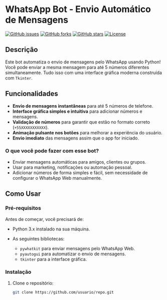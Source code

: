 # WhatsApp Bot - Envio Automático de Mensagens

[![GitHub issues](https://img.shields.io/github/issues/usuario/repo)](https://github.com/usuario/repo/issues)
[![GitHub forks](https://img.shields.io/github/forks/usuario/repo)](https://github.com/usuario/repo/network)
[![GitHub stars](https://img.shields.io/github/stars/usuario/repo)](https://github.com/usuario/repo/stargazers)
[![License](https://img.shields.io/github/license/usuario/repo)](https://github.com/usuario/repo/blob/main/LICENSE)

## Descrição

Este bot automatiza o envio de mensagens pelo WhatsApp usando Python! Você pode enviar a mesma mensagem para até 5 números diferentes simultaneamente. Tudo isso com uma interface gráfica moderna construída com `Tkinter`.

## Funcionalidades

- **Envio de mensagens instantâneas** para até 5 números de telefone.
- **Interface gráfica simples e intuitiva** para adicionar números e mensagens.
- **Validação de números** para garantir que estão no formato correto (`+55XXXXXXXXXXX`).
- **Animação pulsante nos botões** para melhorar a experiência do usuário.
- **Envio imediato** das mensagens assim que o app for iniciado.

### O que você pode fazer com esse bot?

- Enviar mensagens automáticas para amigos, clientes ou grupos.
- Usar para marketing, notificações ou automação pessoal.
- Adicionar números de forma simples e fácil, sem necessidade de configurar o WhatsApp Web manualmente.

## Como Usar

### Pré-requisitos

Antes de começar, você precisará de:

- Python 3.x instalado na sua máquina.
- As seguintes bibliotecas:

  - `pywhatkit` para enviar mensagens pelo WhatsApp Web.
  - `pyautogui` para automatizar o envio de mensagens.
  - `tkinter` para a interface gráfica.

### Instalação

1. Clone o repositório:
   ```bash
   git clone https://github.com/usuario/repo.git
